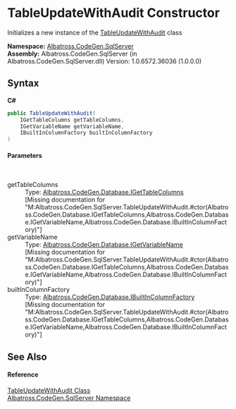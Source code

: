 # TableUpdateWithAudit Constructor 
 

Initializes a new instance of the <a href="C51EB09A">TableUpdateWithAudit</a> class

**Namespace:**&nbsp;<a href="9727DDEC">Albatross.CodeGen.SqlServer</a><br />**Assembly:**&nbsp;Albatross.CodeGen.SqlServer (in Albatross.CodeGen.SqlServer.dll) Version: 1.0.6572.36036 (1.0.0.0)

## Syntax

**C#**<br />
``` C#
public TableUpdateWithAudit(
	IGetTableColumns getTableColumns,
	IGetVariableName getVariableName,
	IBuiltInColumnFactory builtInColumnFactory
)
```


#### Parameters
&nbsp;<dl><dt>getTableColumns</dt><dd>Type: <a href="5B003BE5">Albatross.CodeGen.Database.IGetTableColumns</a><br />\[Missing <param name="getTableColumns"/> documentation for "M:Albatross.CodeGen.SqlServer.TableUpdateWithAudit.#ctor(Albatross.CodeGen.Database.IGetTableColumns,Albatross.CodeGen.Database.IGetVariableName,Albatross.CodeGen.Database.IBuiltInColumnFactory)"\]</dd><dt>getVariableName</dt><dd>Type: <a href="8022CD59">Albatross.CodeGen.Database.IGetVariableName</a><br />\[Missing <param name="getVariableName"/> documentation for "M:Albatross.CodeGen.SqlServer.TableUpdateWithAudit.#ctor(Albatross.CodeGen.Database.IGetTableColumns,Albatross.CodeGen.Database.IGetVariableName,Albatross.CodeGen.Database.IBuiltInColumnFactory)"\]</dd><dt>builtInColumnFactory</dt><dd>Type: <a href="DC9F5529">Albatross.CodeGen.Database.IBuiltInColumnFactory</a><br />\[Missing <param name="builtInColumnFactory"/> documentation for "M:Albatross.CodeGen.SqlServer.TableUpdateWithAudit.#ctor(Albatross.CodeGen.Database.IGetTableColumns,Albatross.CodeGen.Database.IGetVariableName,Albatross.CodeGen.Database.IBuiltInColumnFactory)"\]</dd></dl>

## See Also


#### Reference
<a href="C51EB09A">TableUpdateWithAudit Class</a><br /><a href="9727DDEC">Albatross.CodeGen.SqlServer Namespace</a><br />